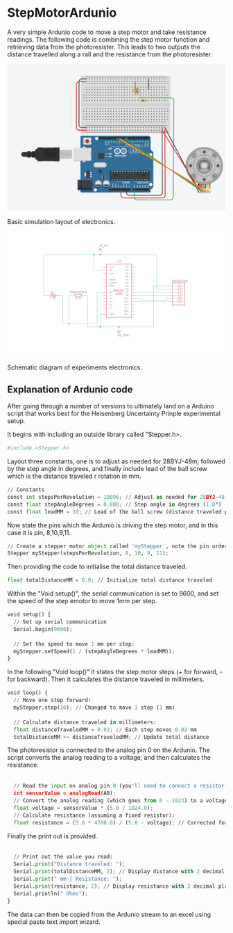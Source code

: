 # StepMotorArdunio
A very simple Ardunio code to move a step motor and take resistance readings.
The following code is combining the step motor function and retrieving data from the photoresister. This leads to two outputs the distance travelled along a rail and the resistance from the photoresister.


![alt text](https://github.com/HannahCurrivan/StepMotorArdunio/blob/main/simulation_diagram.png)

Basic simulation layout of electronics. 


![alt text](https://github.com/HannahCurrivan/StepMotorArdunio/blob/main/schematic.png)

Schematic diagram of experiments electronics.

## Explanation of Ardunio code

After going through a number of versions to ultimately land on a Arduino script that works best for the Heisenberg Uncertainty Prinple experimental setup. 

It begins with including an outside library called "Stepper.h>.
```python
#include <Stepper.h>
```

Layout three constants, one is to adjust as needed for 28BYJ-48m, followed by the step angle in degrees, and finally include lead  of the ball screw which is the distance traveled r rotation in mm.  
```python
// Constants
const int stepsPerRevolution = 10096; // Adjust as needed for 28BYJ-48
const float stepAngleDegrees = 0.088; // Step angle in degrees (1.8°)
const float leadMM = 10; // Lead of the ball screw (distance traveled per rotation, in mm)
```

Now state the pins which the Ardunio is driving the step motor, and in this case it is pin, 8,10,9,11.
```python
// Create a stepper motor object called 'myStepper', note the pin order:
Stepper myStepper(stepsPerRevolution, 8, 10, 9, 11);
```

Then providing the code to initialise the total distance traveled.
```python
float totalDistanceMM = 0.0; // Initialize total distance traveled
```

Within the "Void setup()", the serial communication is set to 9600, and set the speed of the step emotor to move 1mm per step.
```python
void setup() {
  // Set up serial communication
  Serial.begin(9600);

  // Set the speed to move 1 mm per step:
  myStepper.setSpeed(1 / (stepAngleDegrees * leadMM));
}
```

In the following "Void loop()" it states the step motor steps (+ for forward, - for backward). Then it calculates the distance traveled in millimeters.
```python
void loop() {
  // Move one step forward:
  myStepper.step(10); // Changed to move 1 step (1 mm)

  // Calculate distance traveled in millimeters:
  float distanceTraveledMM = 0.02; // Each step moves 0.02 mm
  totalDistanceMM += distanceTraveledMM; // Update total distance
```

The photoresistor is connected to the analog pin 0 on the Ardunio. The script converts the analog reading to a voltage, and then calculates the resistance.
```python

  // Read the input on analog pin 0 (you'll need to connect a resistor or sensor):
  int sensorValue = analogRead(A0);
  // Convert the analog reading (which goes from 0 - 1023) to a voltage (0 - 5V):
  float voltage = sensorValue * (5.0 / 1024.0);
  // Calculate resistance (assuming a fixed resistor):
  float resistance = (5.0 * 4700.0) / (5.0 - voltage); // Corrected formula
```

Finally the print out is provided.
```python

  // Print out the value you read:
  Serial.print("Distance traveled: ");
  Serial.print(totalDistanceMM, 2); // Display distance with 2 decimal places
  Serial.print(" mm | Resistance: ");
  Serial.print(resistance, 2); // Display resistance with 2 decimal places
  Serial.println(" Ohms");
}
```

The data can then be copied from the Ardunio stream to an excel using special paste text import wizard. 

